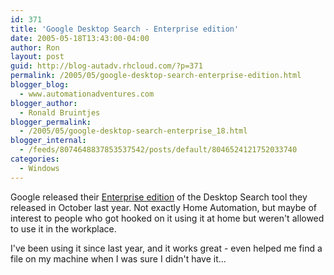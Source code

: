 ```yaml
---
id: 371
title: 'Google Desktop Search - Enterprise edition'
date: 2005-05-18T13:43:00-04:00
author: Ron
layout: post
guid: http://blog-autadv.rhcloud.com/?p=371
permalink: /2005/05/google-desktop-search-enterprise-edition.html
blogger_blog:
  - www.automationadventures.com
blogger_author:
  - Ronald Bruintjes
blogger_permalink:
  - /2005/05/google-desktop-search-enterprise_18.html
blogger_internal:
  - /feeds/8074648837853537542/posts/default/8046524121752033740
categories:
  - Windows
---
```

Google released their [Enterprise edition](http://desktop.google.com/enterprise/index.html) of the Desktop Search tool they released in October last year. Not exactly Home Automation, but maybe of interest to people who got hooked on it using it at home but weren't allowed to use it in the workplace.

I've been using it since last year, and it works great - even helped me find a file on my machine when I was sure I didn't have it...